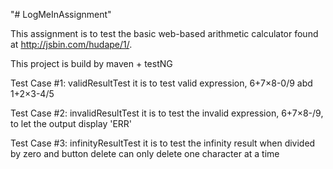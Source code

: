 "# LogMeInAssignment" 

This assignment is to test the basic web-based arithmetic calculator found at http://jsbin.com/hudape/1/.

This project is build by maven + testNG

Test Case #1: validResultTest
it is to test valid expression, 6+7×8-0/9 abd 1+2×3-4/5

Test Case #2: invalidResultTest
it is to test the invalid expression, 6+7×8-/9, to let the output display 'ERR'

Test Case #3: infinityResultTest
it is to test the infinity result when divided by zero and button delete can only delete one character at a time
